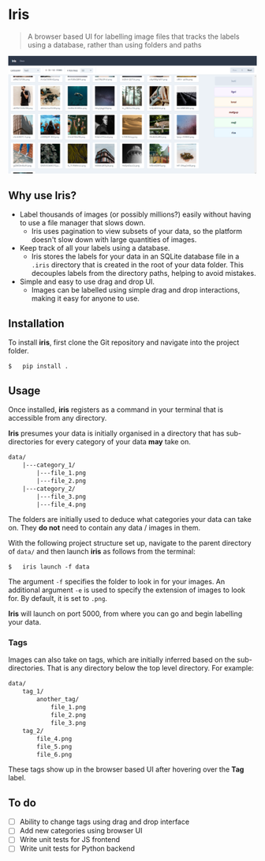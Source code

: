 # Iris
> A browser based UI for labelling image files that tracks the labels using a database, rather than using folders and paths

![Iris](preview.png)

## Why use Iris?
* Label thousands of images (or possibly millions?) easily without having to use a file manager that slows down.
  * Iris uses pagination to view subsets of your data, so the platform doesn't slow down with large quantities of images.
* Keep track of all your labels using a database.
  * Iris stores the labels for your data in an SQLite database file in a `.iris` directory that is created in the root of your data folder. This decouples labels from the directory paths, helping to avoid mistakes.
* Simple and easy to use drag and drop UI.
  * Images can be labelled using simple drag and drop interactions, making it easy for anyone to use.

## Installation
To install **iris**, first clone the Git repository and navigate into the project folder.

```shell
$   pip install .
```

## Usage
Once installed, **iris** registers as a command in your terminal that is accessible from any directory. 

**Iris** presumes your data is initially organised in a directory that has sub-directories for every category of your data **may** take on.

```
data/
    |---category_1/
        |---file_1.png
        |---file_2.png
    |---category_2/
        |---file_3.png
        |---file_4.png
```

The folders are initially used to deduce what categories your data can take on. They **do not** need to contain any data / images in them.

With the following project structure set up, navigate to the parent directory of `data/` and then launch **iris** as follows from the terminal:


```shell
$   iris launch -f data
```

The argument `-f` specifies the folder to look in for your images. An additional argument `-e` is used to specify the extension of images to look for. By default, it is set to `.png`.

**Iris** will launch on port 5000, from where you can go and begin labelling your data.

### Tags
Images can also take on tags, which are initially inferred based on the sub-directories. That is any directory below the top level directory. For example:

```
data/
    tag_1/
        another_tag/
            file_1.png
            file_2.png
            file_3.png
    tag_2/
        file_4.png
        file_5.png
        file_6.png
```

These tags show up in the browser based UI after hovering over the **Tag** label.

## To do

- [ ] Ability to change tags using drag and drop interface
- [ ] Add new categories using browser UI
- [ ] Write unit tests for JS frontend
- [ ] Write unit tests for Python backend